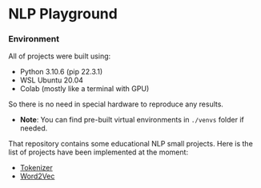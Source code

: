 # NLP Playground
### Environment
All of projects were built using:
- Python 3.10.6 (pip 22.3.1)
- WSL Ubuntu 20.04
- Colab (mostly like a terminal with GPU)

So there is no need in special hardware to reproduce any results.

- **Note**: You can find pre-built virtual environments in `./venvs` folder 
if needed.

That repository contains some educational NLP small projects. Here is 
the list of projects have been implemented at the moment:
- [Tokenizer](./tokenizer)
- [Word2Vec](./word2vec/)
